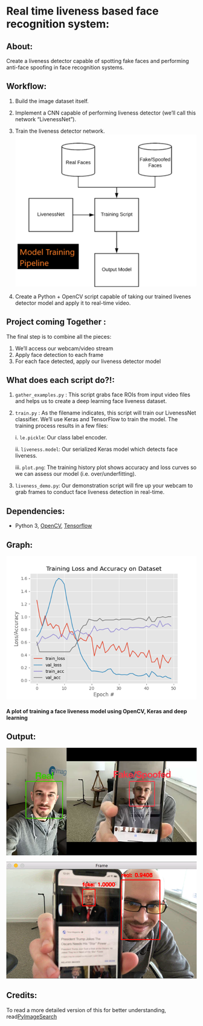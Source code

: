 # Real time liveness based face recognition system:

## About:
Create a liveness detector capable of spotting fake faces and performing anti-face spoofing in face recognition systems.

## Workflow:

1. Build the image dataset itself.
2. Implement a CNN capable of performing liveness detector (we’ll call this network “LivenessNet”).
3. Train the liveness detector network.
![](images/pipeline.png)

4. Create a Python + OpenCV script capable of taking our trained livenes detector model and apply it to real-time video.

## Project coming Together :
The final step is to combine all the pieces:
1. We’ll access our webcam/video stream
2. Apply face detection to each frame
3. For each face detected, apply our liveness detector model
## What does each script do?!:

1. `gather_examples.py` : This script grabs face ROIs from input video files and helps us to create a deep learning face liveness dataset.
    
2. `train.py` : As the filename indicates, this script will train our LivenessNet classifier. We’ll use Keras and TensorFlow to train the model. The training process results in a few files:

    i. `le.pickle`: Our class label encoder.
        
    ii. `liveness.model`: Our serialized Keras model which detects face liveness.
        
    iii. `plot.png`: The training history plot shows accuracy and loss curves so we can assess our model (i.e. over/underfitting).

3. `liveness_demo.py`: Our demonstration script will fire up your webcam to grab frames to conduct face liveness detection in real-time.

## Dependencies:

* Python 3, [OpenCV](https://opencv.org/), [Tensorflow](https://www.tensorflow.org/)


## Graph:

![](images/plot.png)
#### A plot of training a face liveness model using OpenCV, Keras and deep learning

## Output:

![](images/output.jpg)

![](images/output2.png)

## Credits:

To read a more detailed version of this for better understanding, read[PyImageSearch](https://www.pyimagesearch.com/2019/03/11/liveness-detection-with-opencv/)
